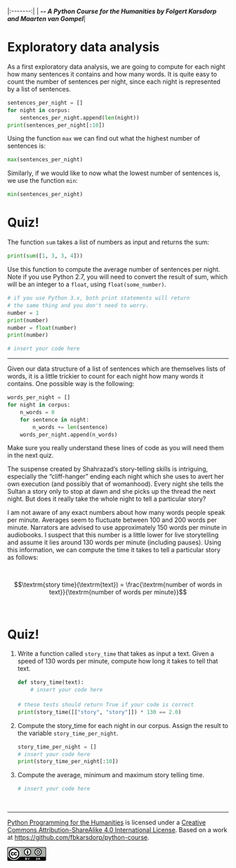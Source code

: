 
<BR>

|:-------:|
| <span style="font-size: 100%"><b>_-- A Python Course for the Humanities by Folgert Karsdorp and Maarten van Gompel_</b></span>|

# Exploratory data analysis

As a first exploratory data analysis, we are going to compute for each night how many sentences it contains and how many words. It is quite easy to count the number of sentences per night, since each night is represented by a list of sentences.


```python
sentences_per_night = []
for night in corpus:
    sentences_per_night.append(len(night))
print(sentences_per_night[:10])
```

Using the function `max` we can find out what the highest number of sentences is:


```python
max(sentences_per_night)
```

Similarly, if we would like to now what the lowest number of sentences is, we use the function `min`:


```python
min(sentences_per_night)
```

# Quiz!

The function `sum` takes a list of numbers as input and returns the sum:


```python
print(sum([1, 3, 3, 4]))
```

Use this function to compute the average number of sentences per night. Note if you use Python 2.7, you will need to convert the result of sum, which will be an integer to a `float`, using `float(some_number)`. 


```python
# if you use Python 3.x, both print statements will return 
# the same thing and you don't need to worry.
number = 1
print(number)
number = float(number)
print(number)
```


```python
# insert your code here
```

---

Given our data structure of a list of sentences which are themselves lists of words, it is a little trickier to count for each night how many words it contains. One possible way is the following:


```python
words_per_night = []
for night in corpus:
    n_words = 0
    for sentence in night:
        n_words += len(sentence)
    words_per_night.append(n_words)
```

Make sure you really understand these lines of code as you will need them in the next quiz. 

The suspense created by Shahrazad’s story-telling skills is intriguing, especially the “cliff-hanger” ending each night which she uses to avert her own execution (and possibly that of womanhood). Every night she tells the Sultan a story only to stop at dawn and she picks up the thread the next night. But does it really take the whole night to tell a particular story?

I am not aware of any exact numbers about how many words people speak per minute. Averages seem to fluctuate between 100 and 200 words per minute. Narrators are advised to use approximately 150 words per minute in audiobooks. I suspect that this number is a little lower for live storytelling and assume it lies around 130 words per minute (including pauses). Using this information, we can compute the time it takes to tell a particular story as follows:

<BR>

```math
\textrm{story time}(\textrm{text}) = \frac{\textrm{number of words in text}}{\textrm{number of words per minute}}
```

<BR>

# Quiz!

1. Write a function called `story_time` that takes as input a text. Given a speed of 130 words per minute, compute how long it takes to tell that text.


    ```python
    def story_time(text):
        # insert your code here

    # these tests should return True if your code is correct
    print(story_time([["story", "story"]]) * 130 == 2.0)
    ```

2. Compute the story_time for each night in our corpus. Assign the result to the variable `story_time_per_night`.


    ```python
    story_time_per_night = []
    # insert your code here
    print(story_time_per_night[:10])
    ```

3. Compute the average, minimum and maximum story telling time.


    ```python
    # insert your code here
    ```

<BR>

----

[Python Programming for the Humanities](http://fbkarsdorp.github.io/python-course) is licensed under a [Creative Commons Attribution-ShareAlike 4.0 International License](https://creativecommons.org/licenses/by-sa/4.0/). Based on a work at https://github.com/fbkarsdorp/python-course.

![Creative Commons](../graphics/CreativeCommons.png)

